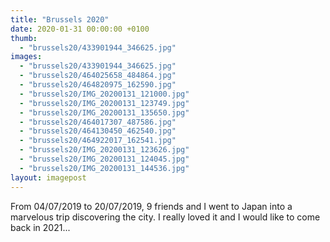 ```yaml
---
title: "Brussels 2020"
date: 2020-01-31 00:00:00 +0100
thumb: 
  - "brussels20/433901944_346625.jpg"
images: 
  - "brussels20/433901944_346625.jpg"
  - "brussels20/464025658_484864.jpg"
  - "brussels20/464820975_162590.jpg"
  - "brussels20/IMG_20200131_121000.jpg"
  - "brussels20/IMG_20200131_123749.jpg"
  - "brussels20/IMG_20200131_135650.jpg"
  - "brussels20/464017307_487586.jpg"
  - "brussels20/464130450_462540.jpg"
  - "brussels20/464922017_162541.jpg"
  - "brussels20/IMG_20200131_123626.jpg"
  - "brussels20/IMG_20200131_124045.jpg"
  - "brussels20/IMG_20200131_144536.jpg"
layout: imagepost
---
```


From 04/07/2019 to 20/07/2019, 9 friends and I went to Japan into a marvelous trip discovering the city. I really loved it and I would like to come back in 2021...

